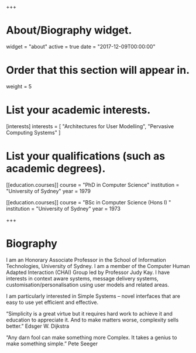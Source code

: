 +++
# About/Biography widget.
widget = "about"
active = true
date = "2017-12-09T00:00:00"

# Order that this section will appear in.
weight = 5

# List your academic interests.
[interests]
  interests = [
    "Architectures for User Modelling",
    "Pervasive Computing Systems"
  ]

# List your qualifications (such as academic degrees).
[[education.courses]]
  course = "PhD in Computer Science"
  institution = "University of Sydney"
  year = 1979

[[education.courses]]
  course = "BSc in Computer Science (Hons I) "
  institution = "University of Sydney"
  year = 1973

+++

# Biography

I am an Honorary Associate Professor in the School of Information Technologies, University of Sydney. I am a member of the Computer Human Adapted Interaction (CHAI) Group led by Professor Judy Kay. I have interests in context aware systems, message delivery systems, customisation/personalisation using user models and related areas.

I am particularly interested in Simple Systems – novel interfaces that are easy to use yet efficient and effective.

“Simplicity is a great virtue but it requires hard work to achieve it and education to appreciate it. And to make matters worse, complexity sells better.” Edsger W. Dijkstra

“Any darn fool can make something more Complex. It takes a genius to make something simple.” Pete Seeger

